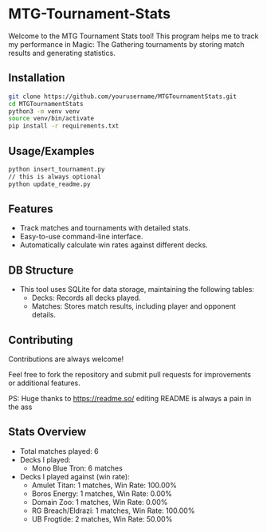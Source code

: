 # MTG-Tournament-Stats

Welcome to the MTG Tournament Stats tool! This program helps me to track my performance in Magic: The Gathering tournaments by storing match results and generating statistics.


## Installation

```bash
git clone https://github.com/yourusername/MTGTournamentStats.git
cd MTGTournamentStats
python3 -m venv venv
source venv/bin/activate
pip install -r requirements.txt
```
    
## Usage/Examples

```bash
python insert_tournament.py
// this is always optional
python update_readme.py
```


## Features

- Track matches and tournaments with detailed stats.
- Easy-to-use command-line interface.
- Automatically calculate win rates against different decks.


## DB Structure
- This tool uses SQLite for data storage, maintaining the following tables:
    - Decks: Records all decks played.
    - Matches: Stores match results, including player and opponent details.

## Contributing

Contributions are always welcome!

Feel free to fork the repository and submit pull requests for improvements or additional features.

PS: Huge thanks to https://readme.so/ editing README is always a pain in the ass

## Stats Overview
- Total matches played: 6
- Decks I played:
  - Mono Blue Tron: 6 matches
- Decks I played against (win rate):
  - Amulet Titan: 1 matches, Win Rate: 100.00%
  - Boros Energy: 1 matches, Win Rate: 0.00%
  - Domain Zoo: 1 matches, Win Rate: 0.00%
  - RG Breach/Eldrazi: 1 matches, Win Rate: 100.00%
  - UB Frogtide: 2 matches, Win Rate: 50.00%
